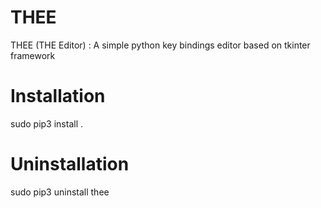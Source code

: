 # THEE
THEE (THE Editor)  :  A simple python key bindings  editor based on tkinter framework

# Installation
sudo pip3 install .

# Uninstallation
sudo pip3 uninstall thee
